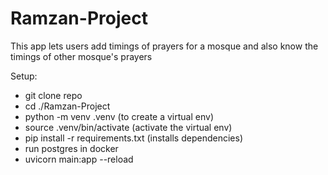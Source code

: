 # Ramzan-Project
This app lets users add timings of prayers for a mosque and also know the timings of other mosque's prayers

Setup:
- git clone repo
- cd ./Ramzan-Project
- python -m venv .venv (to create a virtual env)
- source .venv/bin/activate (activate the virtual env)
- pip install -r requirements.txt (installs dependencies)
- run postgres in docker
- uvicorn main:app --reload
